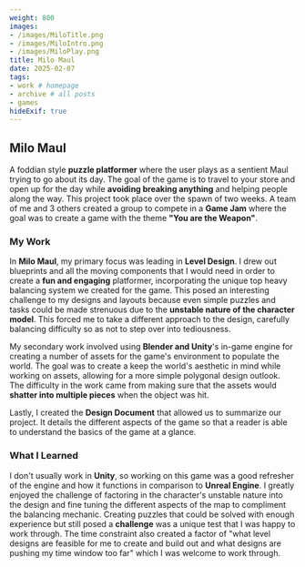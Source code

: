 ```yaml
---
weight: 800
images:
- /images/MiloTitle.png  
- /images/MiloIntro.png
- /images/MiloPlay.png
title: Milo Maul
date: 2025-02-07
tags:
- work # homepage
- archive # all posts
- games
hideExif: true
---
```


## Milo Maul

A foddian style **puzzle platformer** where the user plays as a sentient Maul trying to go about its day. The goal of the game is to travel to your store and open up for the day while **avoiding breaking anything** and helping people along the way. This project took place over the spawn of two weeks. A team of me and 3 others created a group to compete in a **Game Jam** where the goal was to create a game with the theme **"You are the Weapon"**. 

### My Work  

In **Milo Maul**, my primary focus was leading in **Level Design**. I drew out blueprints and all the moving components that I would need in order to create a **fun and engaging** platformer, incorporating the unique top heavy balancing system we created for the game. This posed an interesting challenge to my designs and layouts because even simple puzzles and tasks could be made strenuous due to the **unstable nature of the character model**. This forced me to take a different approach to the design, carefully balancing difficulty so as not to step over into tediousness.

My secondary work involved using **Blender and Unity**'s in-game engine for creating a number of assets for the game's environment to populate the world. The goal was to create a keep the world's aesthetic in mind while working on assets, allowing for a more simple polygonal design outlook. The difficulty in the work came from making sure that the assets would **shatter into multiple pieces** when the object was hit.

Lastly, I created the **Design Document** that allowed us to summarize our project. It details the different aspects of the game so that a reader is able to understand the basics of the game at a glance.

### What I Learned

I don't usually work in **Unity**, so working on this game was a good refresher of the engine and how it functions in comparison to **Unreal Engine**. I greatly enjoyed the challenge of factoring in the character's unstable nature into the design and fine tuning the different aspects of the map to compliment the balancing mechanic. Creating puzzles that could be solved with enough experience but still posed a **challenge** was a unique test that I was happy to work through. The time constraint also created a factor of "what level designs are feasible for me to create and build out and what designs are pushing my time window too far" which I was welcome to work through.
